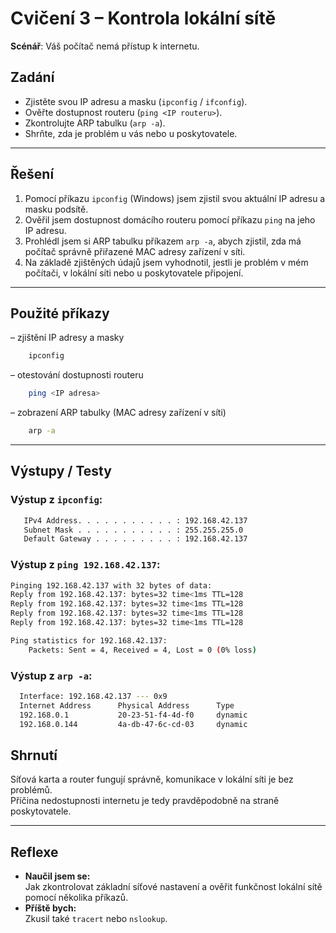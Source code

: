 # Cvičení 3 – Kontrola lokální sítě

**Scénář**: Váš počítač nemá přístup k internetu.

## Zadání
- Zjistěte svou IP adresu a masku (`ipconfig` / `ifconfig`).
- Ověřte dostupnost routeru (`ping <IP routeru>`).
- Zkontrolujte ARP tabulku (`arp -a`).
- Shrňte, zda je problém u vás nebo u poskytovatele.
---

## Řešení  

1. Pomocí příkazu `ipconfig` (Windows) jsem zjistil svou aktuální IP adresu a masku podsítě.  
2. Ověřil jsem dostupnost domácího routeru pomocí příkazu `ping` na jeho IP adresu.  
3. Prohlédl jsem si ARP tabulku příkazem `arp -a`, abych zjistil, zda má počítač správně přiřazené MAC adresy zařízení v síti.  
4. Na základě zjištěných údajů jsem vyhodnotil, jestli je problém v mém počítači, v lokální síti nebo u poskytovatele připojení.

---

## Použité příkazy
– zjištění IP adresy a masky
```bash
    ipconfig
```
– otestování dostupnosti routeru
```bash   
    ping <IP adresa>
```
– zobrazení ARP tabulky (MAC adresy zařízení v síti)
```bash
    arp -a 
```
---

## Výstupy / Testy

### Výstup z `ipconfig`:
```bash
   IPv4 Address. . . . . . . . . . . : 192.168.42.137
   Subnet Mask . . . . . . . . . . . : 255.255.255.0
   Default Gateway . . . . . . . . . : 192.168.42.137
```
### Výstup z `ping 192.168.42.137`:
```bash
Pinging 192.168.42.137 with 32 bytes of data:
Reply from 192.168.42.137: bytes=32 time<1ms TTL=128
Reply from 192.168.42.137: bytes=32 time<1ms TTL=128
Reply from 192.168.42.137: bytes=32 time<1ms TTL=128
Reply from 192.168.42.137: bytes=32 time<1ms TTL=128

Ping statistics for 192.168.42.137:
    Packets: Sent = 4, Received = 4, Lost = 0 (0% loss)
```

### Výstup z `arp -a`:
```bash
  Interface: 192.168.42.137 --- 0x9
  Internet Address      Physical Address      Type
  192.168.0.1           20-23-51-f4-4d-f0     dynamic
  192.168.0.144         4a-db-47-6c-cd-03     dynamic
```
## Shrnutí  
Síťová karta a router fungují správně, komunikace v lokální síti je bez problémů.  
Příčina nedostupnosti internetu je tedy pravděpodobně na straně poskytovatele.

---
## Reflexe

- **Naučil jsem se:**  
  Jak zkontrolovat základní síťové nastavení a ověřit funkčnost lokální sítě pomocí několika příkazů.
- **Příště bych:**  
  Zkusil také `tracert` nebo `nslookup`.

